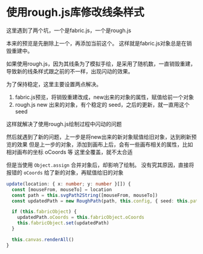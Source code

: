 # 使用rough.js库修改线条样式

这里遇到了两个坑，一个是fabric.js，一个是rough.js

本来的预览是先删除上一个，再添加当前这个。
这样就是fabric.js对象总是在销毁重建中。

如果使用rough.js，因为其线条为了模拟手绘，是采用了随机数，一直销毁重建，导致新的线条样式跟之前的不一样，出现闪动的效果。

为了保持稳定，这里主要设置两点解决。

1. fabric.js预览，将销毁重建改成，new出来的对象的属性，赋值给前一个对象
2. rough.js new 出来的对象，有个稳定的 seed，之后的更新，就一直用这个seed

这样就解决了使用rough.js绘制过程中闪动的问题

然后就遇到了新的问题，上一步是将new出来的新对象赋值给旧对象，达到刷新预览的效果
但是上一步的对象，添加到画布上后，会有一些画布相关的属性，比如相对画布的坐标 oCoords 等
这里全覆盖，就不太合适

但是当使用 `Object.assign` 合并对象后，却影响了绘制。
没有究其原因，直接将报错的 `oCoords` 给了新的对象，再赋值给旧的对象

```ts
update(location: { x: number; y: number }[]) {
  const [mouseFrom, mouseTo] = location
  const path = this.svgPath2String([mouseFrom, mouseTo])
  const updatedPath = new RoughPath(path, this.config, { seed: this.pathSeed })

  if (this.fabricObject) {
    updatedPath.oCoords = this.fabricObject.oCoords
    this.fabricObject.set(updatedPath)
  }

  this.canvas.renderAll()
}
```
